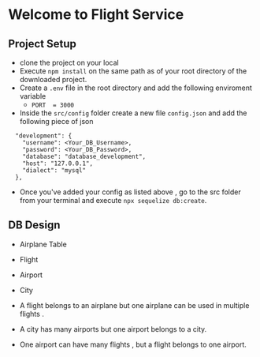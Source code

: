# Welcome to Flight Service

## Project Setup
- clone the project on your local
- Execute `npm install` on the same path as of your root directory of the downloaded project.
- Create a `.env` file in the root directory and add the following enviroment variable 
  - ` PORT  = 3000 `
- Inside the `src/config` folder create a new file `config.json` and add the following piece of json

```
  "development": {
    "username": <Your_DB_Username>,
    "password": <Your_DB_Password>,
    "database": "database_development",
    "host": "127.0.0.1",
    "dialect": "mysql"
  },

```

- Once you've added your config as listed above , go to the src folder from your terminal and execute `npx sequelize db:create`.

## DB Design
- Airplane Table
- Flight
- Airport
- City

- A flight belongs to an airplane but one airplane can be used in multiple flights .
- A city has many airports but one airport belongs to a city.
- One airport can have many flights , but a flight belongs to one airport.